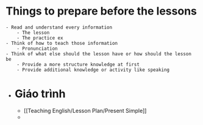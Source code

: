 # Things to prepare before the lessons
	- Read and understand every information
		- The lesson
		- The practice ex
	- Think of how to teach those information
		- Pronunciation
	- Think of what else should the lesson have or how should the lesson be
		- Provide a more structure knowledge at first
		- Provide additional knowledge or activity like speaking
- # Giáo trình
	- [[Teaching English/Lesson Plan/Present Simple]]
	-